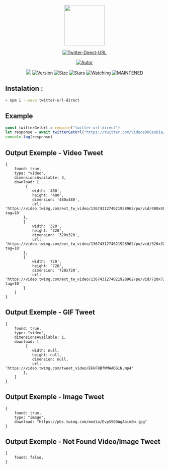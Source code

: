 <p align="center">
<img src="https://avatars0.githubusercontent.com/u/4674786?s=400&u=2f77d382a4428c141558772a2b7ad3a36bebf5bc&v=4" width="128" height="128"/>
</p>
<p align="center">
<a href="#"><img title="Twitter-Direct-URL" src="https://img.shields.io/badge/Twitter%20Direct%20URL-green?colorA=%23ff0000&colorB=27b6e5&style=for-the-badge"></a>
</p>
<p align="center">
<a href="https://github.com/victorsouzaleal"><img title="Autor" src="https://img.shields.io/badge/Author-victorsouzaleal-27b6e5.svg?style=for-the-badge&logo=github"></a>
</p>
</p>
<p align="center">
<a href="https://hits.seeyoufarm.com"><img src="https://hits.seeyoufarm.com/api/count/incr/badge.svg?url=https%3A%2F%2Fgithub.com%2Fvictorsouzaleal%2Ftwitter-direct-url&count_bg=%2327B6E5&title_bg=%23555555&icon=&icon_color=%23E7E7E7&title=hits&edge_flat=false"/></a>
<a href="#"><img title="Version" src="https://img.shields.io/github/package-json/v/victorsouzaleal/twitter-direct-url?color=27B6E5&logo=github&style=flat-square"></a>
<a href="#"><img title="Size" src="https://img.shields.io/bundlephobia/min/twitter-url-direct?color=27B6E5&logo=npm&style=flat-square"></a>
<a href="https://github.com/victorsouzaleal/twitter-direct-url/stargazers/"><img title="Stars" src="https://img.shields.io/github/stars/victorsouzaleal/twitter-direct-url?color=27B6E5&logo=github&style=flat-square"></a>
<a href="https://github.com/victorsouzaleal/twitter-direct-url/watchers"><img title="Watching" src="https://img.shields.io/github/watchers/victorsouzaleal/twitter-direct-url?color=27B6E5&logo=github&style=flat-square"></a>
<a href="#"><img title="MAINTENED" src="https://img.shields.io/badge/MAINTENED-YES-27B6E5?style=flat-square"/></a>
</p>

## Instalation :
```bash
> npm i --save twitter-url-direct
```

## Example
```js
const twitterGetUrl = require("twitter-url-direct")
let response = await twitterGetUrl("https://twitter.com/VideosDoSeuDia/status/1367431296604078082")
console.log(response)
```

## Output Exemple - Video Tweet
```
{
    found: true,
    type: "video",
    dimensionsAvailable: 3,
    download: [
         {
            width: '480',
            height: '480',
            dimension: '480x480',
            url: 'https://video.twimg.com/ext_tw_video/1367431274021928962/pu/vid/480x480/Mci5Lz4vRDtmGMCM.mp4?tag=10'
        },
        {
            width: '320',
            height: '320',
            dimension: '320x320',
            url: 'https://video.twimg.com/ext_tw_video/1367431274021928962/pu/vid/320x320/EBqdjRZKrUDG1Q_Q.mp4?tag=10'
        },
        {
            width: '720',
            height: '720',
            dimension: '720x720',
            url: 'https://video.twimg.com/ext_tw_video/1367431274021928962/pu/vid/720x720/jQpjRIlF03JxfgwD.mp4?tag=10'
        }
    ]
}
```

## Output Exemple - GIF Tweet
```
{
    found: true,
    type: "video",
    dimensionsAvailable: 1,
    download: [
         {
            width: null,
            height: null,
            dimension: null,
            url: 'https://video.twimg.com/tweet_video/EkkF8BfWMAADGiN.mp4'
        },
    ]
}
```

## Output Exemple - Image Tweet
```
{
    found: true,
    type: "image",
    download: "https://pbs.twimg.com/media/EvpS9B9WgAoim8w.jpg"
}
```

## Output Exemple - Not Found Video/Image Tweet
```
{
    found: false,
}
```
